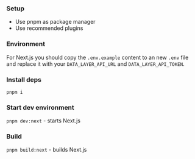### Setup
* Use pnpm as package manager
* Use recommended plugins

### Environment
For Next.js you should copy the `.env.example` content to an new `.env` file and replace it with your `DATA_LAYER_API_URL` and `DATA_LAYER_API_TOKEN`.

### Install deps
`pnpm i`

### Start dev environment
`pnpm dev:next` - starts Next.js

### Build
`pnpm build:next` - builds Next.js
